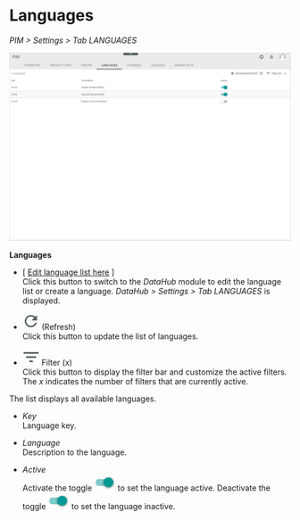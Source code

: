 # Languages

*PIM > Settings > Tab LANGUAGES*

![Languages](/Assets/Screenshots/PIM/Settings/Languages/Languages.png "[Languages]")

**Languages**

- [ <u>Edit language list here</u> ]    
  Click this button to switch to the *DataHub* module to edit the language list or create a language. *DataHub > Settings > Tab LANGUAGES* is displayed.  

- ![Refresh](/Assets/Icons/Refresh01.png "[Refresh]") (Refresh)   
  Click this button to update the list of languages.

- ![Filter](/Assets/Icons/Filter.png "[Filter]") Filter (x)   
  Click this button to display the filter bar and customize the active filters. The *x* indicates the number of filters that are currently active.

The list displays all available languages.

- *Key*   
  Language key.

- *Language*   
  Description to the language.

- *Active*   
  Activate the toggle ![Toggle](/Assets/Icons/Toggle.png "[Toggle]") to set the language active. Deactivate the toggle ![Toggle](/Assets/Icons/Toggle.png "[Toggle]") to set the language inactive.
